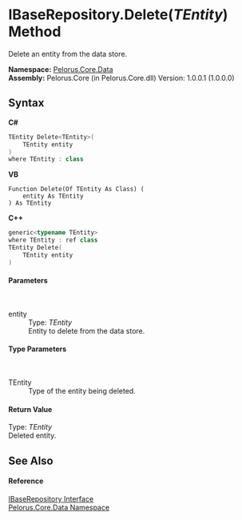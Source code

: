 # IBaseRepository.Delete(*TEntity*) Method 
 

Delete an entity from the data store.

**Namespace:**&nbsp;<a href="E27DB326">Pelorus.Core.Data</a><br />**Assembly:**&nbsp;Pelorus.Core (in Pelorus.Core.dll) Version: 1.0.0.1 (1.0.0.0)

## Syntax

**C#**<br />
``` C#
TEntity Delete<TEntity>(
	TEntity entity
)
where TEntity : class

```

**VB**<br />
``` VB
Function Delete(Of TEntity As Class) ( 
	entity As TEntity
) As TEntity
```

**C++**<br />
``` C++
generic<typename TEntity>
where TEntity : ref class
TEntity Delete(
	TEntity entity
)
```


#### Parameters
&nbsp;<dl><dt>entity</dt><dd>Type: *TEntity*<br />Entity to delete from the data store.</dd></dl>

#### Type Parameters
&nbsp;<dl><dt>TEntity</dt><dd>Type of the entity being deleted.</dd></dl>

#### Return Value
Type: *TEntity*<br />Deleted entity.

## See Also


#### Reference
<a href="30329654">IBaseRepository Interface</a><br /><a href="E27DB326">Pelorus.Core.Data Namespace</a><br />